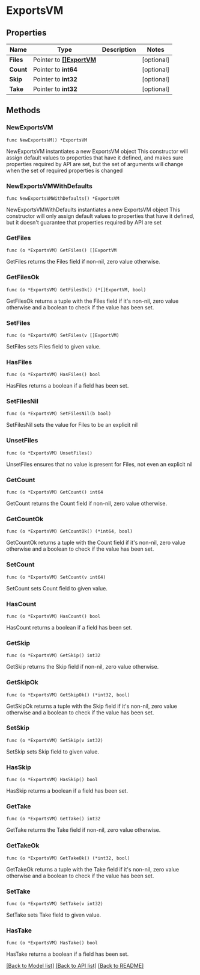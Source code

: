 # ExportsVM

## Properties

Name | Type | Description | Notes
------------ | ------------- | ------------- | -------------
**Files** | Pointer to [**[]ExportVM**](ExportVM.md) |  | [optional] 
**Count** | Pointer to **int64** |  | [optional] 
**Skip** | Pointer to **int32** |  | [optional] 
**Take** | Pointer to **int32** |  | [optional] 

## Methods

### NewExportsVM

`func NewExportsVM() *ExportsVM`

NewExportsVM instantiates a new ExportsVM object
This constructor will assign default values to properties that have it defined,
and makes sure properties required by API are set, but the set of arguments
will change when the set of required properties is changed

### NewExportsVMWithDefaults

`func NewExportsVMWithDefaults() *ExportsVM`

NewExportsVMWithDefaults instantiates a new ExportsVM object
This constructor will only assign default values to properties that have it defined,
but it doesn't guarantee that properties required by API are set

### GetFiles

`func (o *ExportsVM) GetFiles() []ExportVM`

GetFiles returns the Files field if non-nil, zero value otherwise.

### GetFilesOk

`func (o *ExportsVM) GetFilesOk() (*[]ExportVM, bool)`

GetFilesOk returns a tuple with the Files field if it's non-nil, zero value otherwise
and a boolean to check if the value has been set.

### SetFiles

`func (o *ExportsVM) SetFiles(v []ExportVM)`

SetFiles sets Files field to given value.

### HasFiles

`func (o *ExportsVM) HasFiles() bool`

HasFiles returns a boolean if a field has been set.

### SetFilesNil

`func (o *ExportsVM) SetFilesNil(b bool)`

 SetFilesNil sets the value for Files to be an explicit nil

### UnsetFiles
`func (o *ExportsVM) UnsetFiles()`

UnsetFiles ensures that no value is present for Files, not even an explicit nil
### GetCount

`func (o *ExportsVM) GetCount() int64`

GetCount returns the Count field if non-nil, zero value otherwise.

### GetCountOk

`func (o *ExportsVM) GetCountOk() (*int64, bool)`

GetCountOk returns a tuple with the Count field if it's non-nil, zero value otherwise
and a boolean to check if the value has been set.

### SetCount

`func (o *ExportsVM) SetCount(v int64)`

SetCount sets Count field to given value.

### HasCount

`func (o *ExportsVM) HasCount() bool`

HasCount returns a boolean if a field has been set.

### GetSkip

`func (o *ExportsVM) GetSkip() int32`

GetSkip returns the Skip field if non-nil, zero value otherwise.

### GetSkipOk

`func (o *ExportsVM) GetSkipOk() (*int32, bool)`

GetSkipOk returns a tuple with the Skip field if it's non-nil, zero value otherwise
and a boolean to check if the value has been set.

### SetSkip

`func (o *ExportsVM) SetSkip(v int32)`

SetSkip sets Skip field to given value.

### HasSkip

`func (o *ExportsVM) HasSkip() bool`

HasSkip returns a boolean if a field has been set.

### GetTake

`func (o *ExportsVM) GetTake() int32`

GetTake returns the Take field if non-nil, zero value otherwise.

### GetTakeOk

`func (o *ExportsVM) GetTakeOk() (*int32, bool)`

GetTakeOk returns a tuple with the Take field if it's non-nil, zero value otherwise
and a boolean to check if the value has been set.

### SetTake

`func (o *ExportsVM) SetTake(v int32)`

SetTake sets Take field to given value.

### HasTake

`func (o *ExportsVM) HasTake() bool`

HasTake returns a boolean if a field has been set.


[[Back to Model list]](../README.md#documentation-for-models) [[Back to API list]](../README.md#documentation-for-api-endpoints) [[Back to README]](../README.md)



